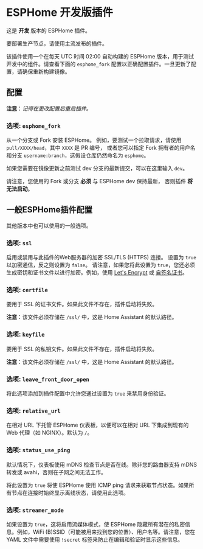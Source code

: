 # ESPHome 开发版插件

这是 **开发** 版本的 ESPHome 插件。

要部署生产节点，请使用主流发布的插件。

该插件使用一个在每天 UTC 时间 02:00 自动构建的 ESPHome 版本，用于测试开发中的组件。请查看下面的 `esphome_fork` 配置以正确配置插件。一旦更新了配置，请确保重新构建镜像。

## 配置

**注意**：_记得在更改配置后重启插件。_

### 选项: `esphome_fork`

从一个分支或 Fork 安装 ESPHome。
例如，要测试一个拉取请求，请使用 `pull/XXXX/head`，其中 `XXXX` 是 PR 编号，
或者您可以指定 Fork 拥有者的用户名和分支 `username:branch`，这假设仓库仍然命名为 `esphome`。

如果您需要在镜像更新之前测试 dev 分支的最新提交，可以在这里输入 `dev`。

请注意，您使用的 Fork 或分支 **必须** 与 ESPHome dev 保持最新，
否则插件 **将无法启动**。

## 一般ESPHome插件配置

其他版本中也可以使用的一般选项。

### 选项: `ssl`

启用或禁用与此插件的Web服务器的加密 SSL/TLS (HTTPS) 连接。
设置为 `true` 以加密通信，反之则设置为 `false`。
请注意，如果您将此设置为 `true`，您还必须生成密钥和证书文件以进行加密。例如，使用 [Let's Encrypt](https://www.home-assistant.io/addons/lets_encrypt/) 或 [自签名证书](https://www.home-assistant.io/docs/ecosystem/certificates/tls_self_signed_certificate/)。

### 选项: `certfile`

要用于 SSL 的证书文件。如果此文件不存在，插件启动将失败。

**注意**：该文件必须存储在 `/ssl/` 中，这是 Home Assistant 的默认路径。

### 选项: `keyfile`

要用于 SSL 的私钥文件。如果此文件不存在，插件启动将失败。

**注意**：该文件必须存储在 `/ssl/` 中，这是 Home Assistant 的默认路径。

### 选项: `leave_front_door_open`

将此选项添加到插件配置中允许您通过设置为 `true` 来禁用身份验证。

### 选项: `relative_url`

在相对 URL 下托管 ESPHome 仪表板，以便可以在相对 URL 下集成到现有的 Web 代理（如 NGINX）。默认为 `/`。

### 选项: `status_use_ping`

默认情况下，仪表板使用 mDNS 检查节点是否在线。除非您的路由器支持 mDNS 转发或 avahi，否则在子网之间无法工作。

将此设置为 `true` 将使 ESPHome 使用 ICMP ping 请求来获取节点状态。如果所有节点在连接时始终显示离线状态，请使用此选项。

### 选项: `streamer_mode`

如果设置为 `true`，这将启用流媒体模式，使 ESPHome 隐藏所有潜在的私密信息。例如，WiFi (B)SSID（可能被用来找到您的位置）、用户名等。请注意，您在 YAML 文件中需要使用 `!secret` 标签来防止在编辑和验证时显示这些信息。
